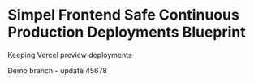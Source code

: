 # Simpel Frontend Safe Continuous Production Deployments Blueprint

Keeping Vercel preview deployments

Demo branch - update 45678
